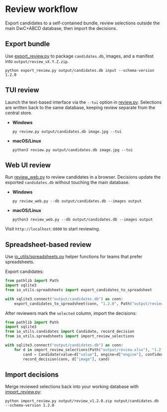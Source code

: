 # Review workflow

Export candidates to a self-contained bundle, review selections outside the main DwC+ABCD database, then import the decisions.

## Export bundle

Use [export_review.py](../export_review.py) to package `candidates.db`, images, and a manifest into `output/review_vX.Y.Z.zip`.

```
python export_review.py output/candidates.db input --schema-version 1.2.0
```

## TUI review

Launch the text-based interface via the `--tui` option in [review.py](../review.py). Selections are written back to the same database, keeping review separate from the central store.

- **Windows**

  ```
  py review.py output/candidates.db image.jpg --tui
  ```

- **macOS/Linux**

  ```
  python3 review.py output/candidates.db image.jpg --tui
  ```

## Web UI review

Run [review_web.py](../review_web.py) to review candidates in a browser. Decisions update the exported `candidates.db` without touching the main database.

- **Windows**

  ```
  py review_web.py --db output/candidates.db --images output
  ```

- **macOS/Linux**

  ```
  python3 review_web.py --db output/candidates.db --images output
  ```

Visit `http://localhost:8000` to start reviewing.

## Spreadsheet-based review

Use [io_utils/spreadsheets.py](../io_utils/spreadsheets.py) helper functions for teams that prefer spreadsheets.

Export candidates:

```python
from pathlib import Path
import sqlite3
from io_utils.spreadsheets import export_candidates_to_spreadsheet

with sqlite3.connect("output/candidates.db") as conn:
    export_candidates_to_spreadsheet(conn, "1.2.0", Path("output/review.xlsx"))
```

After reviewers mark the `selected` column, import the decisions:

```python
from pathlib import Path
import sqlite3
from io_utils.candidates import Candidate, record_decision
from io_utils.spreadsheets import import_review_selections

with sqlite3.connect("output/candidates.db") as conn:
    for d in import_review_selections(Path("output/review.xlsx"), "1.2.0"):
        cand = Candidate(value=d["value"], engine=d["engine"], confidence=0.0)
        record_decision(conn, d["image"], cand)
```

## Import decisions

Merge reviewed selections back into your working database with [import_review.py](../import_review.py):

```
python import_review.py output/review_v1.2.0.zip output/candidates.db --schema-version 1.2.0
```

